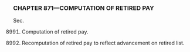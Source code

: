### **CHAPTER 871—COMPUTATION OF RETIRED PAY** ###

Sec.

8991. Computation of retired pay.

8992. Recomputation of retired pay to reflect advancement on retired list.